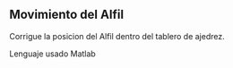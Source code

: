 ## Movimiento del Alfil

Corrigue la posicion del Alfil dentro del tablero de ajedrez.

Lenguaje usado Matlab